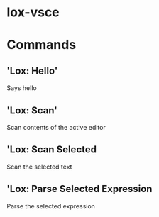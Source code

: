 # lox-vsce

# Commands

## 'Lox: Hello'
Says hello

## 'Lox: Scan'
Scan contents of the active editor

## 'Lox: Scan Selected
Scan the selected text

## 'Lox: Parse Selected Expression
Parse the selected expression
